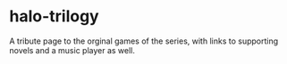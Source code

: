 # halo-trilogy
A tribute page to the orginal games of the series, with links to supporting novels and a music player as well.
